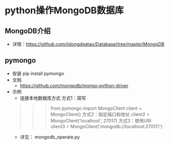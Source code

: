 # python操作MongoDB数据库
## MongoDB介绍
- 详情：https://github.com/jidongdeatao/Database/tree/master/MongoDB
## pymongo
- 安装
pip install pymongo
- 文档
  * https://github.com/mongodb/mongo-python-driver
- 示例
  * 连接本地数据库方式
  方式1：简写
  >>> from pymongo import MongoClient
  >>> client = MongoClient()
  方式2：指定端口和地址
  >>> client2 = MongoClient('localhost', 27017)
  方式3：使用URI
  >>> client3 = MongoClient('mongodb://localhost:27017/')
  * 详见： mongodb_operate.py
